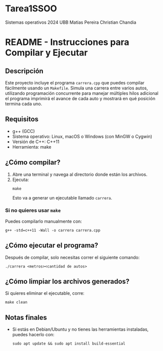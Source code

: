 # Tarea1SSOO
Sistemas operativos 2024 UBB
Matias Pereira
Christian Chandia
# README - Instrucciones para Compilar y Ejecutar

## Descripción
Este proyecto incluye el programa `carrera.cpp` que puedes compilar fácilmente usando un `Makefile`. Simula una carrera entre varios autos, utilizando programación concurrente para manejar múltiples hilos adicional el programa imprimirá el avance de cada auto y mostrará en qué posición termina cada uno.

## Requisitos
- g++ (GCC)
- Sistema operativo: Linux, macOS o Windows (con MinGW o Cygwin)
- Versión de C++: C++11
- Herramienta: make

## ¿Cómo compilar?
1. Abre una terminal y navega al directorio donde están los archivos.
2. Ejecuta:
   ```
   make
   ```
   Esto va a generar un ejecutable llamado `carrera`.

### Si no quieres usar `make`
Puedes compilarlo manualmente con:
```
g++ -std=c++11 -Wall -o carrera carrera.cpp
```

## ¿Cómo ejecutar el programa?
Después de compilar, solo necesitas correr el siguiente comando:
```
./carrera <metros><cantidad de autos>
```

## ¿Cómo limpiar los archivos generados?
Si quieres eliminar el ejecutable, corre:
```
make clean
```

## Notas finales
- Si estás en Debian/Ubuntu y no tienes las herramientas instaladas, puedes hacerlo con:
  ```
  sudo apt update && sudo apt install build-essential
  ```


